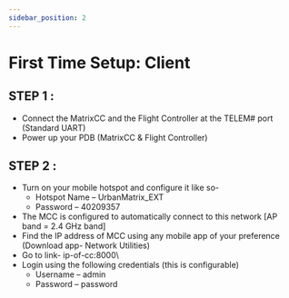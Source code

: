 ```yaml
---
sidebar_position: 2
---
```


# First Time Setup: Client

## STEP 1 :

- Connect the MatrixCC and the Flight Controller at the TELEM# port (Standard UART)
- Power up your PDB (MatrixCC & Flight Controller)

## STEP 2 :

- Turn on your mobile hotspot and configure it like so-
    - Hotspot Name – UrbanMatrix\_EXT
    - Password – 40209357
- The MCC is configured to automatically connect to this network [AP band = 2.4 GHz band]
- Find the IP address of MCC using any mobile app of your preference (Download app- Network Utilities)
- Go to link- ip-of-cc:8000\ 
- Login using the following credentials (this is configurable)
    - Username – admin
    - Password – password